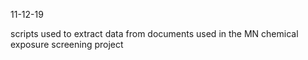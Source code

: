 11-12-19

scripts used to extract data from documents used in the MN chemical exposure screening project
